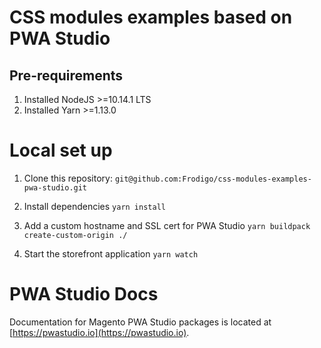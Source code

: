 # CSS modules examples based on PWA Studio

## Pre-requirements
1. Installed NodeJS >=10.14.1 LTS
2. Installed Yarn >=1.13.0

# Local set up

1. Clone this repository: `git@github.com:Frodigo/css-modules-examples-pwa-studio.git`

2. Install dependencies `yarn install`

3. Add a custom hostname and SSL cert for PWA Studio `yarn buildpack create-custom-origin ./`

4. Start the storefront application `yarn watch`

# PWA Studio Docs

Documentation for Magento PWA Studio packages is located at [https://pwastudio.io](https://pwastudio.io).
